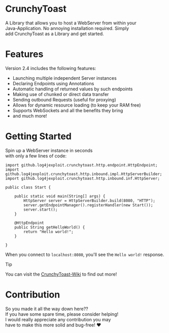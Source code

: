 # CrunchyToast

A Library that allows you to host a WebServer from within your  
Java-Application. No annoying installation required. Simply  
add CrunchyToast as a Library and get started.


# Features

Version 2.4 includes the following features:
- Launching multiple independent Server instances
- Declaring Endpoints using Annotations
- Automatic handling of returned values by such endpoints
- Making use of chunked or direct data transfer
- Sending outbound Requests (useful for proxying)
- Allows for dynamic resource loading (to keep your RAM free)
- Supports WebSockets and all the benefits they bring
- and much more!


# Getting Started

Spin up a WebServer instance in seconds  
with only a few lines of code:

```
import github.log4jexploit.crunchytoast.http.endpoint.HttpEndpoint;
import github.log4jexploit.crunchytoast.http.inbound.impl.HttpServerBuilder;
import github.log4jexploit.crunchytoast.http.inbound.inf.HttpServer;

public class Start {

    public static void main(String[] args) {
        HttpServer server = HttpServerBuilder.build(8080, "HTTP");
        server.getEndpointManager().registerHandler(new Start());
        server.start();
    }

    @HttpEndpoint
    public String getHelloWorld() {
        return "Hello world!";
    }

}
```
When you connect to `localhost:8080`, you'll see the `Hello world!` response.

> [!TIP]
> You can visit the [CrunchyToast-Wiki](https://github.com/Log4JExploit/CrunchyToast/wiki) to find out more!

# Contribution

So you made it all the way down here??  
If you have some spare time, please consider helping!  
I would really appreciate any contribution you may  
have to make this more solid and bug-free! ❤️
